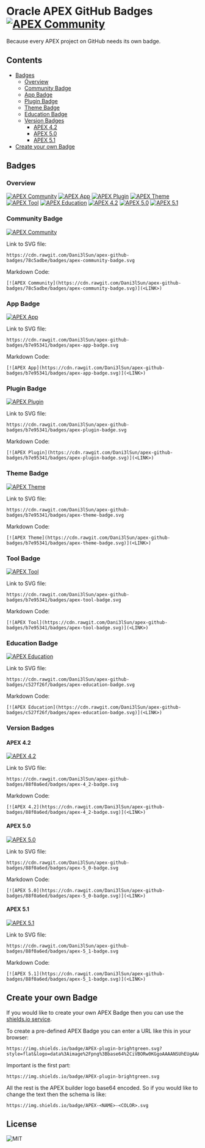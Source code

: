 # Oracle APEX GitHub Badges [![APEX Community](https://cdn.rawgit.com/Dani3lSun/apex-github-badges/78c5adbe/badges/apex-community-badge.svg)](https://github.com/Dani3lSun/apex-github-badges)

Because every APEX project on GitHub needs its own badge.


## Contents

- [Badges](#badges)
  - [Overview](#overview)
  - [Community Badge](#community-badge)
  - [App Badge](#app-badge)
  - [Plugin Badge](#plugin-badge)
  - [Theme Badge](#theme-badge)
  - [Education Badge](#education-badge)
  - [Version Badges](#version-badges)
    - [APEX 4.2](#apex-42)
    - [APEX 5.0](#apex-50)
    - [APEX 5.1](#apex-51)
- [Create your own Badge](#create-your-own-badge)


## Badges


### Overview

[![APEX Community](https://cdn.rawgit.com/Dani3lSun/apex-github-badges/78c5adbe/badges/apex-community-badge.svg)](https://github.com/Dani3lSun/apex-github-badges)
[![APEX App](https://cdn.rawgit.com/Dani3lSun/apex-github-badges/b7e95341/badges/apex-app-badge.svg)](https://github.com/Dani3lSun/apex-github-badges)
[![APEX Plugin](https://cdn.rawgit.com/Dani3lSun/apex-github-badges/b7e95341/badges/apex-plugin-badge.svg)](https://github.com/Dani3lSun/apex-github-badges)
[![APEX Theme](https://cdn.rawgit.com/Dani3lSun/apex-github-badges/b7e95341/badges/apex-theme-badge.svg)](https://github.com/Dani3lSun/apex-github-badges)
[![APEX Tool](https://cdn.rawgit.com/Dani3lSun/apex-github-badges/b7e95341/badges/apex-tool-badge.svg)](https://github.com/Dani3lSun/apex-github-badges)
[![APEX Education](https://cdn.rawgit.com/Dani3lSun/apex-github-badges/c527f26f/badges/apex-education-badge.svg)](https://github.com/Dani3lSun/apex-github-badges)
[![APEX 4.2](https://cdn.rawgit.com/Dani3lSun/apex-github-badges/88f0a6ed/badges/apex-4_2-badge.svg)](https://github.com/Dani3lSun/apex-github-badges)
[![APEX 5.0](https://cdn.rawgit.com/Dani3lSun/apex-github-badges/88f0a6ed/badges/apex-5_0-badge.svg)](https://github.com/Dani3lSun/apex-github-badges)
[![APEX 5.1](https://cdn.rawgit.com/Dani3lSun/apex-github-badges/88f0a6ed/badges/apex-5_1-badge.svg)](https://github.com/Dani3lSun/apex-github-badges)


### Community Badge

[![APEX Community](https://cdn.rawgit.com/Dani3lSun/apex-github-badges/78c5adbe/badges/apex-community-badge.svg)](https://github.com/Dani3lSun/apex-github-badges)

Link to SVG file:

```
https://cdn.rawgit.com/Dani3lSun/apex-github-badges/78c5adbe/badges/apex-community-badge.svg
```

Markdown Code:

```
[![APEX Community](https://cdn.rawgit.com/Dani3lSun/apex-github-badges/78c5adbe/badges/apex-community-badge.svg)](<LINK>)
```


### App Badge

[![APEX App](https://cdn.rawgit.com/Dani3lSun/apex-github-badges/b7e95341/badges/apex-app-badge.svg)](https://github.com/Dani3lSun/apex-github-badges)

Link to SVG file:

```
https://cdn.rawgit.com/Dani3lSun/apex-github-badges/b7e95341/badges/apex-app-badge.svg
```

Markdown Code:

```
[![APEX App](https://cdn.rawgit.com/Dani3lSun/apex-github-badges/b7e95341/badges/apex-app-badge.svg)](<LINK>)
```


### Plugin Badge

[![APEX Plugin](https://cdn.rawgit.com/Dani3lSun/apex-github-badges/b7e95341/badges/apex-plugin-badge.svg)](https://github.com/Dani3lSun/apex-github-badges)

Link to SVG file:

```
https://cdn.rawgit.com/Dani3lSun/apex-github-badges/b7e95341/badges/apex-plugin-badge.svg
```

Markdown Code:

```
[![APEX Plugin](https://cdn.rawgit.com/Dani3lSun/apex-github-badges/b7e95341/badges/apex-plugin-badge.svg)](<LINK>)
```


### Theme Badge

[![APEX Theme](https://cdn.rawgit.com/Dani3lSun/apex-github-badges/b7e95341/badges/apex-theme-badge.svg)](https://github.com/Dani3lSun/apex-github-badges)

Link to SVG file:

```
https://cdn.rawgit.com/Dani3lSun/apex-github-badges/b7e95341/badges/apex-theme-badge.svg
```

Markdown Code:

```
[![APEX Theme](https://cdn.rawgit.com/Dani3lSun/apex-github-badges/b7e95341/badges/apex-theme-badge.svg)](<LINK>)
```


### Tool Badge

[![APEX Tool](https://cdn.rawgit.com/Dani3lSun/apex-github-badges/b7e95341/badges/apex-tool-badge.svg)](https://github.com/Dani3lSun/apex-github-badges)

Link to SVG file:

```
https://cdn.rawgit.com/Dani3lSun/apex-github-badges/b7e95341/badges/apex-tool-badge.svg
```

Markdown Code:

```
[![APEX Tool](https://cdn.rawgit.com/Dani3lSun/apex-github-badges/b7e95341/badges/apex-tool-badge.svg)](<LINK>)
```


### Education Badge

[![APEX Education](https://cdn.rawgit.com/Dani3lSun/apex-github-badges/c527f26f/badges/apex-education-badge.svg)](https://github.com/Dani3lSun/apex-github-badges)

Link to SVG file:

```
https://cdn.rawgit.com/Dani3lSun/apex-github-badges/c527f26f/badges/apex-education-badge.svg
```

Markdown Code:

```
[![APEX Education](https://cdn.rawgit.com/Dani3lSun/apex-github-badges/c527f26f/badges/apex-education-badge.svg)](<LINK>)
```


### Version Badges


#### APEX 4.2

[![APEX 4.2](https://cdn.rawgit.com/Dani3lSun/apex-github-badges/88f0a6ed/badges/apex-4_2-badge.svg)](https://github.com/Dani3lSun/apex-github-badges)

Link to SVG file:

```
https://cdn.rawgit.com/Dani3lSun/apex-github-badges/88f0a6ed/badges/apex-4_2-badge.svg
```

Markdown Code:

```
[![APEX 4.2](https://cdn.rawgit.com/Dani3lSun/apex-github-badges/88f0a6ed/badges/apex-4_2-badge.svg)](<LINK>)
```


#### APEX 5.0

[![APEX 5.0](https://cdn.rawgit.com/Dani3lSun/apex-github-badges/88f0a6ed/badges/apex-5_0-badge.svg)](https://github.com/Dani3lSun/apex-github-badges)

Link to SVG file:

```
https://cdn.rawgit.com/Dani3lSun/apex-github-badges/88f0a6ed/badges/apex-5_0-badge.svg
```

Markdown Code:

```
[![APEX 5.0](https://cdn.rawgit.com/Dani3lSun/apex-github-badges/88f0a6ed/badges/apex-5_0-badge.svg)](<LINK>)
```


#### APEX 5.1

[![APEX 5.1](https://cdn.rawgit.com/Dani3lSun/apex-github-badges/88f0a6ed/badges/apex-5_1-badge.svg)](https://github.com/Dani3lSun/apex-github-badges)

Link to SVG file:

```
https://cdn.rawgit.com/Dani3lSun/apex-github-badges/88f0a6ed/badges/apex-5_1-badge.svg
```

Markdown Code:

```
[![APEX 5.1](https://cdn.rawgit.com/Dani3lSun/apex-github-badges/88f0a6ed/badges/apex-5_1-badge.svg)](<LINK>)
```


## Create your own Badge

If you would like to create your own APEX Badge then you can use the [shields.io service](http://shields.io/#your-badge).

To create a pre-defined APEX Badge you can enter a URL like this in your browser:

```
https://img.shields.io/badge/APEX-plugin-brightgreen.svg?style=flat&logo=data%3Aimage%2Fpng%3Bbase64%2CiVBORw0KGgoAAAANSUhEUgAAADwAAAA7CAQAAACN8CFBAAAHHUlEQVRYw%2B1ZaUxUVxQGq4g1qNVqW0M0qXWLiqmWRHDp2KCZH9CqUWPEbVqxVJS21lQndYmaGiBAAXEBEcEAMVSUsAwwzIADwyo7CAgIqKyyzsIMs96q%2BN65784bGZB%2F9f5795xzv3vPOfcs91lZfRhvxrbVKU4ZTt5r3m%2BVA4uvOd1yOu%2B0dZZF7KfnPyvTodfDgGStSV%2BPBzJ4VnbWYO%2FIKgjJUefT2ydHEQlfM5iJsNHbI3QaK2yAU3MtIoYG1d0%2BOcOsSNTy9mpSpL83Y9WYTrvqaS9iHY9C19myity1HXrGJqBSCudZChs0r0sJkgakRUZspZC9LCIxnw11A0tjS246fKlVQgdLYH0delQg9aIpYWvi0uAAUEBepYlI4lfGBhB53By2INq2%2FqqBnhnoF24aDdZ%2F0%2FN%2BWKOo6doXI%2FOitT3UVhBnGiFUmQQiTS3hc1%2FPxU9ujtaDrftEzu%2BCDXRu7aN4jaimLtQOaFIxNe9hzxBymwVbbWnAKS1RAK2QixaZte2iDjkGW8Okiu5QNG8m8Hl7OG3EFJwSb%2F3kCuhCr09dxgZ7eZkc9ocKGoMnM%2BlVYormyQTm0cBqFBXNFLo%2FtcEPPFMpT%2BeYwHK65AArqQ%2F6lLikocPUsZALsSWrato%2BQyjyFseGAT2lMRQONNifsYUBu6WtH5ScXxfwCXPl0oNa2tML0kyUJd6jBoWi6BAOcdVbwwC6owfmfRw7ZQBbXkauW7fbSF8NOfJ1YbFTAg8zE4q%2F4fIRk%2F40dEThOn3oKWru6gqZFmTyq8k1H7tj%2FoFEPFa%2F5E%2BK2jNMs2mR6C6TfsI25d5ryr%2BedEz%2Bth8EkLA20I4pUeGl00KsFu8Jm2T2Lgo9lVhYF8W7MDw8ySY5Ic2d%2BvJz7cCUnFlL2rbiuFYNLvvIc5To89BrCFOO8BZ3GjufzxbctkXFAcRpangGHcCWelkQb1N4mP5QZgR3qilPiOOAGmALi01ciocwo0l5FmYYf1cNgmXFCSaw61VYyhHUkKet8IaUpEX3XC3OqHzrB%2B5KbMeSFFds6ZBtPUOwreSqQCK9V5zSaSAm5LuHWY%2BpihAfVtDQMk38dDomb%2B%2BUQ7YVFfoQhqj01msBtuzwOOqm9IMjB1OqIo%2FSsJxeFcBKckiZek8sh6PCg%2BOsEm%2B6DRu0unB619c5w5jtU4pI%2FupfsRrLkOQ27vKUbx3oFkCnhMDtMg3AxpZfJC5axTm4QCqU7BZrbTURI2jvSyUoObHwwscE7BmIUkpU5D5BBX4w5sl6lCUm6U9%2BNxoBtmTfBMFGcIcMcNr0LJJe%2Bwdca7VB9MMEwV7ehkeyqFKSXnQJg0VhGyYI1ocHwdGAIovPEi5V7KvXgZLFE3Va3wN9mG2TMkwu0FkDbQQFKtxNx%2FvFcQfeAzZsh0ILsAKBiUvxQclDKI8%2Bbf6S7jadVrJjnLA3duLhIjabpFdhtlVpY%2Bmau3hOf%2BfIbPbO8dj2sFIHsAGFfBsmvTAElKxEqd%2FRSp42%2BJKa1%2BlSxxqr%2Fz46oAIl30k%2FSdRfJX4GPdhW%2Bj1WpVgnBGiwnktwdAywiUsGNAB7%2F4FJmr8A10uJpCb5NjkEjKTRiCx1s%2BCFbVibGZNM0isuYy41nMTaytX%2BghWfr3KyBbAe1slVAOuTS9Jzr2NdhTHW0dw6kp14sSz0GBX4%2Fi4t7VKCjDNTiOXC9fR6MiShy%2FPTXHGxqx2z5yrahytccGIU4Pp8irmm3kTJ%2FnBaOcrj0kFzzcArTxbncGcT1cjP0KVrhlOPvQP2EIeqWQeQP6HGarx10who2%2BY59HWNzGZlc4mHpTIPaIyMRqn5yxUnodhy45mUR9cAVqEOw17AumuwYriCS%2FRc0t1arCJN%2B8kMcF8zxXKJEfCK4yBcDKLEdYzHpXWd2C1I6%2BBOx6mx1hmucOoGDSvsrhVUkVHSCN3i6cVl5dhbCMrdbKKnze1YcM0sJ21dsF9JU8%2FYswDfbjC%2B3XfQW%2Ffnzs%2Fmd%2FaAqmQG8Ua2Ld%2FZ2AV7Q9lSlzk4dcPc2iaK5mcKfGzh4Fth%2BfCfr3r65JWSv7o1%2BHuXTBFm9tGJ7%2FASCnEkKnWhy%2FwNM8W10Bwc%2Bdz0yq%2BnvCBc4OVc1E4%2Bs3XrL7zzrYvv0InFjNRu1zfloOuMVOzlq%2FwJi2CylLKDXKE3kLAFDXcXjBZ8Ip1eYG4maOHM5swVPQenfob81poInfuyi%2F0B8tVGXshyvH6baUmcj3Fuw2N0SX4l9s5nCF%2FLIpLDYwPtRh0PM86NKY%2Bv7pSzrdTed3wpq0BxLpNRrWlvvxlxxG4c%2FcfKDgUJ2yY7voz9Rd6uB1Ntlz7mSs7MH23GW6v5OzxnwLai88vNsF60H8lJDeihv%2Fg9fwi8aQEc6dyKqlHoarOMLjbCs%2BX80m%2F221hN0IiyiTsk%2BScn4MH%2Be5M%2B%2FOP5f47%2FABRC7md%2F2UDNAAAAAElFTkSuQmCC
```

Important is the first part:

```
https://img.shields.io/badge/APEX-plugin-brightgreen.svg
```

All the rest is the APEX builder logo base64 encoded. So if you would like to change the text then the schema is like:

```
https://img.shields.io/badge/APEX-<NAME>-<COLOR>.svg
```


## License

![MIT](https://github.com/Dani3lSun/apex-github-badges/blob/master/LICENSE)
